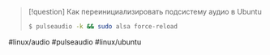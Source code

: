 > [!question] Как переинициализировать подсистему аудио в Ubuntu
> ```bash
>$ pulseaudio -k && sudo alsa force-reload
>```

#linux/audio #pulseaudio #linux/ubuntu